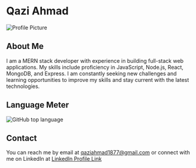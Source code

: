 # Qazi Ahmad

![Profile Picture](https://www.sbr-technologies.com/wp-content/uploads/2021/07/Mern-Stack-Developer.png)

## About Me
I am a MERN stack developer with experience in building full-stack web applications. My skills include proficiency in JavaScript, Node.js, React, MongoDB, and Express. I am constantly seeking new challenges and learning opportunities to improve my skills and stay current with the latest technologies.

## Language Meter

![GitHub top language](https://img.shields.io/github/languages/top/QaziAhmad77/QaziAhmad77?style=flat-square)


## Contact
You can reach me by email at qaziahmad1877@gmail.com or connect with me on LinkedIn at 
[LinkedIn Profile Link](https://www.linkedin.com/in/qazi-ahmad-b4124b203)

